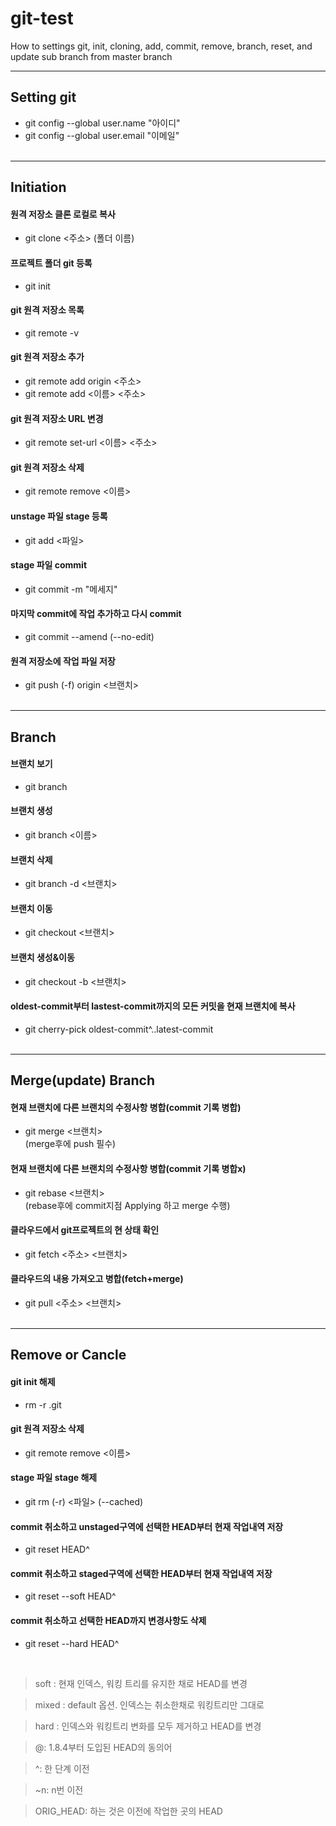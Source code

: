 # git-test

How to settings git, init, cloning, add, commit, remove, branch, reset, and update sub branch from master branch
<br>

---

## Setting git

- git config --global user.name "아이디"
- git config --global user.email "이메일"
  <br><br>

---

## Initiation

#### 원격 저장소 클론 로컬로 복사

- git clone <주소> (폴더 이름)

#### 프로젝트 폴더 git 등록

- git init

#### git 원격 저장소 목록

- git remote -v

#### git 원격 저장소 추가

- git remote add origin <주소>
- git remote add <이름> <주소>

#### git 원격 저장소 URL 변경

- git remote set-url <이름> <주소>

#### git 원격 저장소 삭제

- git remote remove <이름>

#### unstage 파일 stage 등록

- git add <파일>

#### stage 파일 commit

- git commit -m "메세지"

#### 마지막 commit에 작업 추가하고 다시 commit

- git commit --amend (--no-edit)

#### 원격 저장소에 작업 파일 저장

- git push (-f) origin <브랜치>
  <br><br>

---

## Branch

#### 브랜치 보기

- git branch

#### 브랜치 생성

- git branch <이름>

#### 브랜치 삭제

- git branch -d <브랜치>

#### 브랜치 이동

- git checkout <브랜치>

#### 브랜치 생성&이동

- git checkout -b <브랜치>

#### oldest-commit부터 lastest-commit까지의 모든 커밋을 현재 브랜치에 복사

- git cherry-pick oldest-commit^..latest-commit
  <br><br>

---

## Merge(update) Branch

#### 현재 브랜치에 다른 브랜치의 수정사항 병합(commit 기록 병합)

- git merge <브랜치><br>
  (merge후에 push 필수)

#### 현재 브랜치에 다른 브랜치의 수정사항 병합(commit 기록 병합x)

- git rebase <브랜치><br>
  (rebase후에 commit지점 Applying 하고 merge 수행)

#### 클라우드에서 git프로젝트의 현 상태 확인

- git fetch <주소> <브랜치>

#### 클라우드의 내용 가져오고 병합(fetch+merge)

- git pull <주소> <브랜치>
  <br><br>

---

## Remove or Cancle

#### git init 해제

- rm -r .git

#### git 원격 저장소 삭제

- git remote remove <이름>

#### stage 파일 stage 해제

- git rm (-r) <파일> (--cached)

#### commit 취소하고 unstaged구역에 선택한 HEAD부터 현재 작업내역 저장

- git reset HEAD^

#### commit 취소하고 staged구역에 선택한 HEAD부터 현재 작업내역 저장

- git reset --soft HEAD^

#### commit 취소하고 선택한 HEAD까지 변경사항도 삭제

- git reset --hard HEAD^

<br>

> soft : 현재 인덱스, 워킹 트리를 유지한 채로 HEAD를 변경

> mixed : default 옵션. 인덱스는 취소한채로 워킹트리만 그대로

> hard : 인덱스와 워킹트리 변화를 모두 제거하고 HEAD를 변경

> @: 1.8.4부터 도입된 HEAD의 동의어

> ^: 한 단계 이전

> ~n: n번 이전

> ORIG_HEAD: 하는 것은 이전에 작업한 곳의 HEAD
